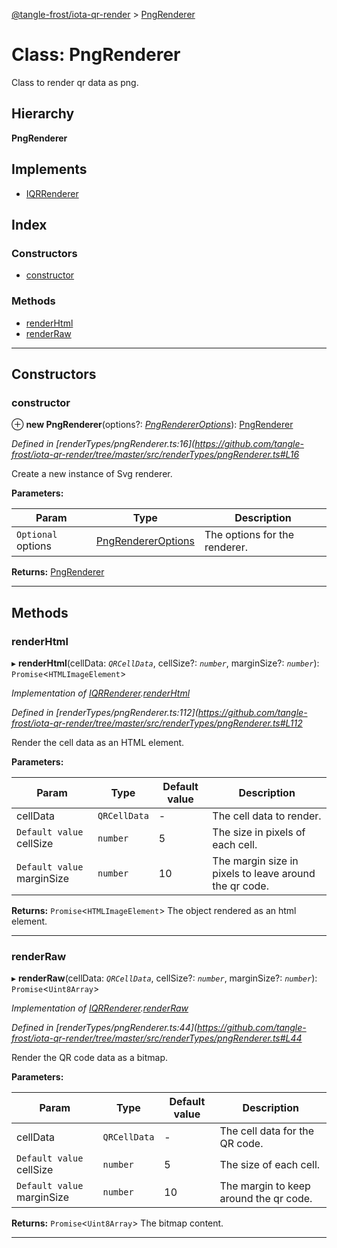 [@tangle-frost/iota-qr-render](../README.md) > [PngRenderer](../classes/pngrenderer.md)

# Class: PngRenderer

Class to render qr data as png.

## Hierarchy

**PngRenderer**

## Implements

* [IQRRenderer](../interfaces/iqrrenderer.md)

## Index

### Constructors

* [constructor](pngrenderer.md#constructor)

### Methods

* [renderHtml](pngrenderer.md#renderhtml)
* [renderRaw](pngrenderer.md#renderraw)

---

## Constructors

<a id="constructor"></a>

###  constructor

⊕ **new PngRenderer**(options?: *[PngRendererOptions](pngrendereroptions.md)*): [PngRenderer](pngrenderer.md)

*Defined in [renderTypes/pngRenderer.ts:16](https://github.com/tangle-frost/iota-qr-render/tree/master/src/renderTypes/pngRenderer.ts#L16*

Create a new instance of Svg renderer.

**Parameters:**

| Param | Type | Description |
| ------ | ------ | ------ |
| `Optional` options | [PngRendererOptions](pngrendereroptions.md) |  The options for the renderer. |

**Returns:** [PngRenderer](pngrenderer.md)

___

## Methods

<a id="renderhtml"></a>

###  renderHtml

▸ **renderHtml**(cellData: *`QRCellData`*, cellSize?: *`number`*, marginSize?: *`number`*): `Promise`<`HTMLImageElement`>

*Implementation of [IQRRenderer](../interfaces/iqrrenderer.md).[renderHtml](../interfaces/iqrrenderer.md#renderhtml)*

*Defined in [renderTypes/pngRenderer.ts:112](https://github.com/tangle-frost/iota-qr-render/tree/master/src/renderTypes/pngRenderer.ts#L112*

Render the cell data as an HTML element.

**Parameters:**

| Param | Type | Default value | Description |
| ------ | ------ | ------ | ------ |
| cellData | `QRCellData` | - |  The cell data to render. |
| `Default value` cellSize | `number` | 5 |  The size in pixels of each cell. |
| `Default value` marginSize | `number` | 10 |  The margin size in pixels to leave around the qr code. |

**Returns:** `Promise`<`HTMLImageElement`>
The object rendered as an html element.

___
<a id="renderraw"></a>

###  renderRaw

▸ **renderRaw**(cellData: *`QRCellData`*, cellSize?: *`number`*, marginSize?: *`number`*): `Promise`<`Uint8Array`>

*Implementation of [IQRRenderer](../interfaces/iqrrenderer.md).[renderRaw](../interfaces/iqrrenderer.md#renderraw)*

*Defined in [renderTypes/pngRenderer.ts:44](https://github.com/tangle-frost/iota-qr-render/tree/master/src/renderTypes/pngRenderer.ts#L44*

Render the QR code data as a bitmap.

**Parameters:**

| Param | Type | Default value | Description |
| ------ | ------ | ------ | ------ |
| cellData | `QRCellData` | - |  The cell data for the QR code. |
| `Default value` cellSize | `number` | 5 |  The size of each cell. |
| `Default value` marginSize | `number` | 10 |  The margin to keep around the qr code. |

**Returns:** `Promise`<`Uint8Array`>
The bitmap content.

___

